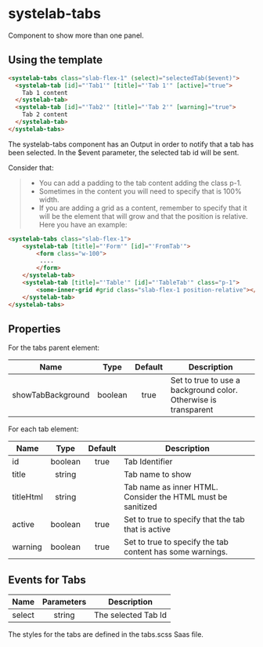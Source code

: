 # systelab-tabs

Component to show more than one panel.

## Using the template

```html
<systelab-tabs class="slab-flex-1" (select)="selectedTab($event)">
  <systelab-tab [id]="'Tab1'" [title]="'Tab 1'" [active]="true">
    Tab 1 content
  </systelab-tab>
  <systelab-tab [id]="'Tab2'" [title]="'Tab 2'" [warning]="true">
    Tab 2 content
  </systelab-tab>
</systelab-tabs>
```

The systelab-tabs component has an Output in order to notify that a tab has been selected. In the $event parameter, the selected tab id will be sent.

Consider that:
> - You can add a padding to the tab content adding the class p-1.
> - Sometimes in the content you will need to specify that is 100% width.
> - If you are adding a grid as a content, remember to specify that it will be the element that will grow and that the position is relative. Here you have an example:

```html
<systelab-tabs class="slab-flex-1">
    <systelab-tab [title]="'Form'" [id]="'FromTab'">
        <form class="w-100">
         ....
        </form>
    </systelab-tab>
    <systelab-tab [title]="'Table'" [id]="'TableTab'" class="p-1">
        <some-inner-grid #grid class="slab-flex-1 position-relative"></some-inner-grid>
    </systelab-tab>
</systelab-tabs>
```


## Properties

For the tabs parent element:

| Name | Type | Default | Description |
| ---- |:----:|:-------:| ----------- |
| showTabBackground | boolean | true | Set to true to use a background color. Otherwise is transparent |

For each tab element:

| Name | Type | Default | Description |
| ---- |:----:|:-------:| ----------- |
| id | boolean | true | Tab Identifier |
| title | string | | Tab name to show |
| titleHtml | string | | Tab name as inner HTML. Consider the HTML must be sanitized |
| active | boolean | true | Set to true to specify that the tab that is active |
| warning | boolean | true | Set to true to specify the tab content has some warnings. |


## Events for Tabs

| Name | Parameters | Description |
| ---- |:----------:| ------------|
| select | string | The selected Tab Id |


The styles for the tabs are defined in the tabs.scss Saas file.
